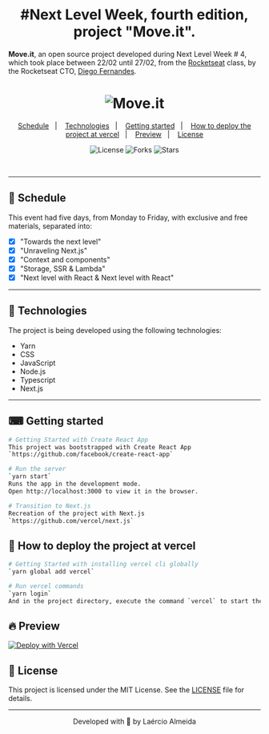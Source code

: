 <h1 align="center">#Next Level Week, fourth edition, project "Move.it".</h1>

**Move.it**, an open source project developed during Next Level Week # 4, which took place between 22/02 until 27/02, from the [Rocketseat](https://github.com/rocketseat) class, by the Rocketseat CTO, [Diego Fernandes](https://github.com/diego3g).

<h1 align="center">
    <img alt="Move.it" title="Move.it" src=".github/moveit.svg" />
</h1>


<p align="center">
  <a href="#-schedule">Schedule</a>&nbsp;&nbsp;&nbsp;|&nbsp;&nbsp;&nbsp;
  <a href="#-technologies">Technologies</a>&nbsp;&nbsp;&nbsp;|&nbsp;&nbsp;&nbsp;
  <a href="#-getting-started">Getting started</a>&nbsp;&nbsp;&nbsp;|&nbsp;&nbsp;&nbsp;
  <a href="#-how-to-deploy-the-project-at-vercel">How to deploy the project at vercel</a>&nbsp;&nbsp;&nbsp;|&nbsp;&nbsp;&nbsp;
  <a href="#-preview">Preview</a>&nbsp;&nbsp;&nbsp;|&nbsp;&nbsp;&nbsp;
  <a href="#-license">License</a>
</p>

<p align="center">
  <img  src="https://img.shields.io/static/v1?label=license&message=MIT&color=5965E0&labelColor=121214" alt="License">
  
  <img src="https://img.shields.io/github/forks/Laercio2/Next-Level-Week-4?label=forks&message=MIT&color=5965E0&labelColor=121214" alt="Forks">     

  <img src="https://img.shields.io/github/stars/Laercio2/Next-Level-Week-4?label=stars&message=MIT&color=5965E0&labelColor=121214" alt="Stars">
</p>

<br>

---
## 📅 Schedule

This event had five days, from Monday to Friday, with exclusive and free materials, separated into:
- [x] "Towards the next level"
- [x] "Unraveling Next.js"
- [x] "Context and components"
- [x] "Storage, SSR & Lambda"
- [x] "Next level with React & Next level with React"

---
## 🚀 Technologies

The project is being developed using the following technologies:

- Yarn
- CSS
- JavaScript
- Node.js 
- Typescript 
- Next.js
---

## ⌨ Getting started

```bash
# Getting Started with Create React App
This project was bootstrapped with Create React App
`https://github.com/facebook/create-react-app`

# Run the server
`yarn start`
Runs the app in the development mode.
Open http://localhost:3000 to view it in the browser.

# Transition to Next.js
Recreation of the project with Next.js
`https://github.com/vercel/next.js`
```

## 🏨 How to deploy the project at vercel

```bash
# Getting Started with installing vercel cli globally
`yarn global add vercel`

# Run vercel commands
`yarn login`
And in the project directory, execute the command `vercel` to start the application deployment
```

## 🔥 Preview

[![Deploy with Vercel](https://vercel.com/button)](https://moveit-laercio2.vercel.app/)


## 📝 License

This project is licensed under the MIT License. See the [LICENSE](LICENSE.md) file for details.

---


<p align="center">Developed with 💜 by Laércio Almeida</p>